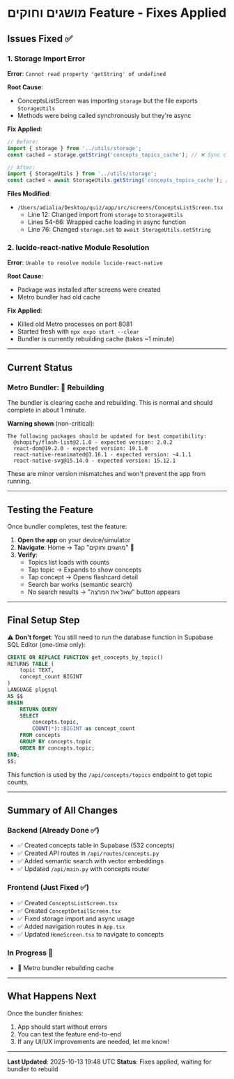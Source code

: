 # מושגים וחוקים Feature - Fixes Applied

## Issues Fixed ✅

### 1. Storage Import Error
**Error**: `Cannot read property 'getString' of undefined`

**Root Cause**:
- ConceptsListScreen was importing `storage` but the file exports `StorageUtils`
- Methods were being called synchronously but they're async

**Fix Applied**:
```typescript
// Before:
import { storage } from '../utils/storage';
const cached = storage.getString('concepts_topics_cache'); // ❌ Sync call

// After:
import { StorageUtils } from '../utils/storage';
const cached = await StorageUtils.getString('concepts_topics_cache'); // ✅ Async call
```

**Files Modified**:
- `/Users/adialia/Desktop/quiz/app/src/screens/ConceptsListScreen.tsx`
  - Line 12: Changed import from `storage` to `StorageUtils`
  - Lines 54-66: Wrapped cache loading in async function
  - Line 76: Changed `storage.set` to `await StorageUtils.setString`

### 2. lucide-react-native Module Resolution
**Error**: `Unable to resolve module lucide-react-native`

**Root Cause**:
- Package was installed after screens were created
- Metro bundler had old cache

**Fix Applied**:
- Killed old Metro processes on port 8081
- Started fresh with `npx expo start --clear`
- Bundler is currently rebuilding cache (takes ~1 minute)

---

## Current Status

### Metro Bundler: 🔄 Rebuilding
The bundler is clearing cache and rebuilding. This is normal and should complete in about 1 minute.

**Warning shown** (non-critical):
```
The following packages should be updated for best compatibility:
  @shopify/flash-list@2.1.0 - expected version: 2.0.2
  react-dom@19.2.0 - expected version: 19.1.0
  react-native-reanimated@3.16.1 - expected version: ~4.1.1
  react-native-svg@15.14.0 - expected version: 15.12.1
```

These are minor version mismatches and won't prevent the app from running.

---

## Testing the Feature

Once bundler completes, test the feature:

1. **Open the app** on your device/simulator
2. **Navigate**: Home → Tap "מושגים וחוקים" 📇
3. **Verify**:
   - Topics list loads with counts
   - Tap topic → Expands to show concepts
   - Tap concept → Opens flashcard detail
   - Search bar works (semantic search)
   - No search results → "שאל את המרצה" button appears

---

## Final Setup Step

⚠️ **Don't forget**: You still need to run the database function in Supabase SQL Editor (one-time only):

```sql
CREATE OR REPLACE FUNCTION get_concepts_by_topic()
RETURNS TABLE (
    topic TEXT,
    concept_count BIGINT
)
LANGUAGE plpgsql
AS $$
BEGIN
    RETURN QUERY
    SELECT
        concepts.topic,
        COUNT(*)::BIGINT as concept_count
    FROM concepts
    GROUP BY concepts.topic
    ORDER BY concepts.topic;
END;
$$;
```

This function is used by the `/api/concepts/topics` endpoint to get topic counts.

---

## Summary of All Changes

### Backend (Already Done ✅)
- ✅ Created concepts table in Supabase (532 concepts)
- ✅ Created API routes in `/api/routes/concepts.py`
- ✅ Added semantic search with vector embeddings
- ✅ Updated `/api/main.py` with concepts router

### Frontend (Just Fixed ✅)
- ✅ Created `ConceptsListScreen.tsx`
- ✅ Created `ConceptDetailScreen.tsx`
- ✅ Fixed storage import and async usage
- ✅ Added navigation routes in `App.tsx`
- ✅ Updated `HomeScreen.tsx` to navigate to concepts

### In Progress 🔄
- 🔄 Metro bundler rebuilding cache

---

## What Happens Next

Once the bundler finishes:
1. App should start without errors
2. You can test the feature end-to-end
3. If any UI/UX improvements are needed, let me know!

---

**Last Updated**: 2025-10-13 19:48 UTC
**Status**: Fixes applied, waiting for bundler to rebuild
